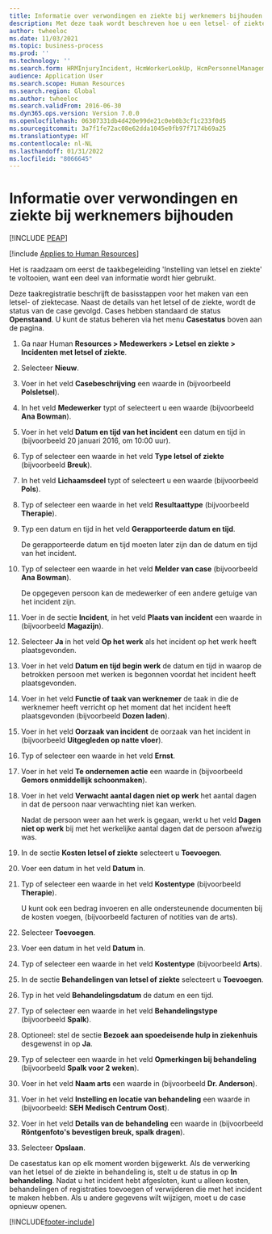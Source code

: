 ```yaml
---
title: Informatie over verwondingen en ziekte bij werknemers bijhouden
description: Met deze taak wordt beschreven hoe u een letsel- of ziektecase maakt.
author: twheeloc
ms.date: 11/03/2021
ms.topic: business-process
ms.prod: ''
ms.technology: ''
ms.search.form: HRMInjuryIncident, HcmWorkerLookUp, HcmPersonnelManagementWorkspace
audience: Application User
ms.search.scope: Human Resources
ms.search.region: Global
ms.author: twheeloc
ms.search.validFrom: 2016-06-30
ms.dyn365.ops.version: Version 7.0.0
ms.openlocfilehash: 06307331db4d420e99de21c0eb0b3cf1c233f0d5
ms.sourcegitcommit: 3a7f1fe72ac08e62dda1045e0fb97f7174b69a25
ms.translationtype: HT
ms.contentlocale: nl-NL
ms.lasthandoff: 01/31/2022
ms.locfileid: "8066645"
---
```

# <a name="maintain-employee-injury-and-illness-information"></a>Informatie over verwondingen en ziekte bij werknemers bijhouden


[!INCLUDE [PEAP](../includes/peap-1.md)]

[!include [Applies to Human Resources](../includes/applies-to-hr.md)]



Het is raadzaam om eerst de taakbegeleiding 'Instelling van letsel en ziekte' te voltooien, want een deel van informatie wordt hier gebruikt. 



Deze taakregistratie beschrijft de basisstappen voor het maken van een letsel- of ziektecase. Naast de details van het letsel of de ziekte, wordt de status van de case gevolgd. Cases hebben standaard de status **Openstaand**. U kunt de status beheren via het menu **Casestatus** boven aan de pagina.

1. Ga naar Human **Resources \> Medewerkers \> Letsel en ziekte \> Incidenten met letsel of ziekte**.
2. Selecteer **Nieuw**.
3. Voer in het veld **Casebeschrijving** een waarde in (bijvoorbeeld **Polsletsel**).
4. In het veld **Medewerker** typt of selecteert u een waarde (bijvoorbeeld **Ana Bowman**).
5. Voer in het veld **Datum en tijd van het incident** een datum en tijd in (bijvoorbeeld 20 januari 2016, om 10:00 uur).
6. Typ of selecteer een waarde in het veld **Type letsel of ziekte** (bijvoorbeeld **Breuk**).
7. In het veld **Lichaamsdeel** typt of selecteert u een waarde (bijvoorbeeld **Pols**).
8. Typ of selecteer een waarde in het veld **Resultaattype** (bijvoorbeeld **Therapie**).
9. Typ een datum en tijd in het veld **Gerapporteerde datum en tijd**.

    De gerapporteerde datum en tijd moeten later zijn dan de datum en tijd van het incident.

10. Typ of selecteer een waarde in het veld **Melder van case** (bijvoorbeeld **Ana Bowman**).

    De opgegeven persoon kan de medewerker of een andere getuige van het incident zijn.

11. Voer in de sectie **Incident**, in het veld **Plaats van incident** een waarde in (bijvoorbeeld **Magazijn**).
12. Selecteer **Ja** in het veld **Op het werk** als het incident op het werk heeft plaatsgevonden.
13. Voer in het veld **Datum en tijd begin werk** de datum en tijd in waarop de betrokken persoon met werken is begonnen voordat het incident heeft plaatsgevonden.
14. Voer in het veld **Functie of taak van werknemer** de taak in die de werknemer heeft verricht op het moment dat het incident heeft plaatsgevonden (bijvoorbeeld **Dozen laden**). 
15. Voer in het veld **Oorzaak van incident** de oorzaak van het incident in (bijvoorbeeld **Uitgegleden op natte vloer**).
16. Typ of selecteer een waarde in het veld **Ernst**.
17. Voer in het veld **Te ondernemen actie** een waarde in (bijvoorbeeld **Gemors onmiddellijk schoonmaken**).
18. Voer in het veld **Verwacht aantal dagen niet op werk** het aantal dagen in dat de persoon naar verwachting niet kan werken.

    Nadat de persoon weer aan het werk is gegaan, werkt u het veld **Dagen niet op werk** bij met het werkelijke aantal dagen dat de persoon afwezig was.

19. In de sectie **Kosten letsel of ziekte** selecteert u **Toevoegen**.
20. Voer een datum in het veld **Datum** in.
21. Typ of selecteer een waarde in het veld **Kostentype** (bijvoorbeeld **Therapie**).

    U kunt ook een bedrag invoeren en alle ondersteunende documenten bij de kosten voegen, (bijvoorbeeld facturen of notities van de arts).

22. Selecteer **Toevoegen**.
23. Voer een datum in het veld **Datum** in.
24. Typ of selecteer een waarde in het veld **Kostentype** (bijvoorbeeld **Arts**).
25. In de sectie **Behandelingen van letsel of ziekte** selecteert u **Toevoegen**.
26. Typ in het veld **Behandelingsdatum** de datum en een tijd.
27. Typ of selecteer een waarde in het veld **Behandelingstype** (bijvoorbeeld **Spalk**).
28. Optioneel: stel de sectie **Bezoek aan spoedeisende hulp in ziekenhuis** desgewenst in op **Ja**.
29. Typ of selecteer een waarde in het veld **Opmerkingen bij behandeling** (bijvoorbeeld **Spalk voor 2 weken**).
30. Voer in het veld **Naam arts** een waarde in (bijvoorbeeld **Dr. Anderson**).
31. Voer in het veld **Instelling en locatie van behandeling** een waarde in (bijvoorbeeld: **SEH Medisch Centrum Oost**).
32. Voer in het veld **Details van de behandeling** een waarde in (bijvoorbeeld **Röntgenfoto's bevestigen breuk, spalk dragen**).
33. Selecteer **Opslaan**.

De casestatus kan op elk moment worden bijgewerkt. Als de verwerking van het letsel of de ziekte in behandeling is, stelt u de status in op **In behandeling**. Nadat u het incident hebt afgesloten, kunt u alleen kosten, behandelingen of registraties toevoegen of verwijderen die met het incident te maken hebben. Als u andere gegevens wilt wijzigen, moet u de case opnieuw openen.

[!INCLUDE[footer-include](../includes/footer-banner.md)]
